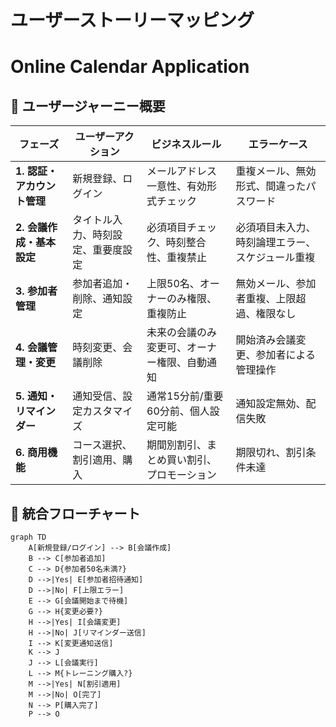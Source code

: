 # ユーザーストーリーマッピング
# Online Calendar Application

## 🎯 ユーザージャーニー概要

| フェーズ | ユーザーアクション | ビジネスルール | エラーケース |
|---------|-------------------|----------------|--------------|
| **1. 認証・アカウント管理** | 新規登録、ログイン | メールアドレス一意性、有効形式チェック | 重複メール、無効形式、間違ったパスワード |
| **2. 会議作成・基本設定** | タイトル入力、時刻設定、重要度設定 | 必須項目チェック、時刻整合性、重複禁止 | 必須項目未入力、時刻論理エラー、スケジュール重複 |
| **3. 参加者管理** | 参加者追加・削除、通知設定 | 上限50名、オーナーのみ権限、重複防止 | 無効メール、参加者重複、上限超過、権限なし |
| **4. 会議管理・変更** | 時刻変更、会議削除 | 未来の会議のみ変更可、オーナー権限、自動通知 | 開始済み会議変更、参加者による管理操作 |
| **5. 通知・リマインダー** | 通知受信、設定カスタマイズ | 通常15分前/重要60分前、個人設定可能 | 通知設定無効、配信失敗 |
| **6. 商用機能** | コース選択、割引適用、購入 | 期間別割引、まとめ買い割引、プロモーション | 期限切れ、割引条件未達 |

## 🔄 統合フローチャート

```mermaid
graph TD
    A[新規登録/ログイン] --> B[会議作成]
    B --> C[参加者追加]
    C --> D{参加者50名未満?}
    D -->|Yes| E[参加者招待通知]
    D -->|No| F[上限エラー]
    E --> G[会議開始まで待機]
    G --> H{変更必要?}
    H -->|Yes| I[会議変更]
    H -->|No| J[リマインダー送信]
    I --> K[変更通知送信]
    K --> J
    J --> L[会議実行]
    L --> M{トレーニング購入?}
    M -->|Yes| N[割引適用]
    M -->|No| O[完了]
    N --> P[購入完了]
    P --> O
```